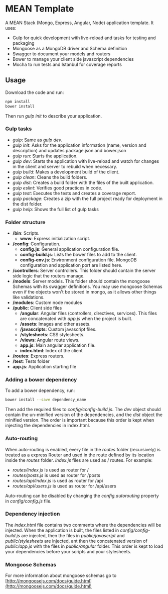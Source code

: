 # MEAN Template

A MEAN Stack (Mongo, Express, Angular, Node) application template. It uses:

+ Gulp for quick development with live-reload and tasks for testing and packaging
+ Mongoose as a MongoDB driver and Schema definition
+ Swagger to document your models and routers
+ Bower to manage your client side javascript dependencies
+ Mocha to run tests and Istanbul for coverage reports

## Usage

Download the code and run:
```bash
npm install
bower install
```

Then run _gulp init_ to describe your application.

### Gulp tasks

+ _gulp_: Same as _gulp dev_.
+ _gulp init_: Asks for the application information (name, version and description) and updates package.json and bower.json
+ _gulp run_: Starts the application.
+ _gulp dev_: Starts the application with live-reload and watch for changes in the client and server to rebuild when necessary.
+ _gulp build_: Makes a development build of the client.
+ _gulp clean_: Cleans the build folders.
+ _gulp dist_: Creates a build folder with the files of the built application.
+ _gulp eslint_: Verifies good practices in code.
+ _gulp test_: Executes the tests and creates a coverage report.
+ _gulp package_: Creates a zip with the full project ready for deployment in the dist folder.
+ _gulp help_: Shows the full list of gulp tasks

### Folder structure

+ **/bin**: Scripts.
    * **www**: Express initialization script.
+ **/config**: Configuration.
    * **config.js**: General application configuration file.
    * **config-build.js**: Lists the bower files to add to the client. 
    * **config-env.js**: Environment configuration file. MongoDB configuration and application port are listed here.
+ **/controllers**: Server controllers. This folder should contain the server side logic that the routers manage.
+ **/models**: Server models. This folder should contain the mongoose Schemas with its swagger definitions. You may use 
  mongoose Schemas even if the objects won't be stored in mongo, as it allows other things like validations.
+ **/modules**: Custom node modules
+ **/public**: Client side files
    * **/angular**: Angular files (controllers, directives, services). This files are concatenated with _app.js_ when
      the project is built.
    * **/assets**: Images and other assets.
    * **/javascripts**: Custom javascript files.
    * **/stylesheets**: CSS stylesheets.
    * **/views**: Angular route views.
    * **app.js**: Main angular application file.
    * **index.html**: Index of the client
+ **/routes**: Express routers.
+ **/test**: Tests folder
+ **app.js**: Application starting file


### Adding a bower dependency

To add a bower dependency, run:
```bash
bower install --save dependency_name
```

Then add the required files to _config/config-build.js_. The _dev_ object should contain the un-minified version of the
dependencies, and the _dist_ object the minified version. The order is important because this order is kept when 
injecting the dependencies in index.html.

### Auto-routing

When auto-routing is enabled, every file in the _routes_ folder (recursively) is treated as a express Router and used in
the route defined by its location inside the _routes_ folder. _index.js_ files are used as / routes. For example:

+ _routes/index.js_ is used as router for /
+ _routes/posts.js_ is used as router for /posts
+ _routes/api/index.js_ is used as router for /api
+ _routes/api/users.js_ is used as router for /api/users

Auto-routing can be disabled by changing the _config.autorouting_ property in _config/config.js_ file.

### Dependency injection

The _index.html_ file contains two comments where the dependencies will be injected. When the application is built, the
files listed in _config/config-build.js_ are injected, then the files in _public/javascript_ and _public/stylesheets_
are injected, ant then the concatenated version of _public/app.js_ with the files in _public/angular_ folder.
This order is kept to load your dependencies before your scripts and your stylesheets.

### Mongoose Schemas

For more information about mongoose schemas go to [http://mongoosejs.com/docs/guide.html](http://mongoosejs.com/docs/guide.html)

